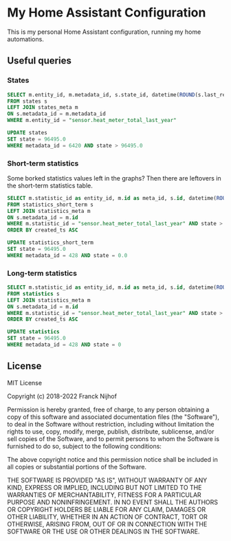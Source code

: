 # My Home Assistant Configuration

This is my personal Home Assistant configuration, running my home automations.

## Useful queries

### States

```sql
SELECT m.entity_id, m.metadata_id, s.state_id, datetime(ROUND(s.last_reported_ts), 'unixepoch') as last_reported, datetime(ROUND(s.last_updated_ts), 'unixepoch') as last_updated, state
FROM states s
LEFT JOIN states_meta m
ON s.metadata_id = m.metadata_id
WHERE m.entity_id = "sensor.heat_meter_total_last_year"
```

```sql
UPDATE states
SET state = 96495.0
WHERE metadata_id = 6420 AND state > 96495.0
```

### Short-term statistics

Some borked statistics values left in the graphs? Then there are leftovers in the short-term statistics table.

```sql
SELECT m.statistic_id as entity_id, m.id as meta_id, s.id, datetime(ROUND(s.created_ts), 'unixepoch') as created_date, datetime(ROUND(s.start_ts), 'unixepoch') as start_date, s.min, s.mean, s.max, s.state, s.sum
FROM statistics_short_term s
LEFT JOIN statistics_meta m
ON s.metadata_id = m.id
WHERE m.statistic_id = "sensor.heat_meter_total_last_year" AND state > 96495.0
ORDER BY created_ts ASC
```

```sql
UPDATE statistics_short_term
SET state = 96495.0
WHERE metadata_id = 428 AND state = 0.0
```

### Long-term statistics

```sql
SELECT m.statistic_id as entity_id, m.id as meta_id, s.id, datetime(ROUND(s.created_ts), 'unixepoch') as created_date, datetime(ROUND(s.start_ts), 'unixepoch') as start_date, s.min, s.mean, s.max, s.state, s.sum
FROM statistics s
LEFT JOIN statistics_meta m
ON s.metadata_id = m.id
WHERE m.statistic_id = "sensor.heat_meter_total_last_year" AND state > 96495.0
ORDER BY created_ts ASC
```

```sql
UPDATE statistics
SET state = 96495.0
WHERE metadata_id = 428 AND state = 0
```

## License

MIT License

Copyright (c) 2018-2022 Franck Nijhof

Permission is hereby granted, free of charge, to any person obtaining a copy
of this software and associated documentation files (the "Software"), to deal
in the Software without restriction, including without limitation the rights
to use, copy, modify, merge, publish, distribute, sublicense, and/or sell
copies of the Software, and to permit persons to whom the Software is
furnished to do so, subject to the following conditions:

The above copyright notice and this permission notice shall be included in all
copies or substantial portions of the Software.

THE SOFTWARE IS PROVIDED "AS IS", WITHOUT WARRANTY OF ANY KIND, EXPRESS OR
IMPLIED, INCLUDING BUT NOT LIMITED TO THE WARRANTIES OF MERCHANTABILITY,
FITNESS FOR A PARTICULAR PURPOSE AND NONINFRINGEMENT. IN NO EVENT SHALL THE
AUTHORS OR COPYRIGHT HOLDERS BE LIABLE FOR ANY CLAIM, DAMAGES OR OTHER
LIABILITY, WHETHER IN AN ACTION OF CONTRACT, TORT OR OTHERWISE, ARISING FROM,
OUT OF OR IN CONNECTION WITH THE SOFTWARE OR THE USE OR OTHER DEALINGS IN THE
SOFTWARE.